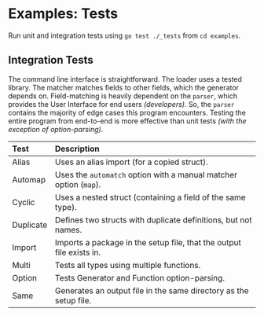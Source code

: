 # Examples: Tests

Run unit and integration tests using `go test ./_tests` from `cd examples`.

## Integration Tests

The command line interface is straightforward. The loader uses a tested library. The matcher matches fields to other fields, which the generator depends on. Field-matching is heavily dependent on the `parser`, which provides the User Interface for end users _(developers)_. So, the `parser` contains the majority of edge cases this program encounters. Testing the entire program from end-to-end is more effective than unit tests _(with the exception of option-parsing)_.

| Test      | Description                                                          |
| :-------- | :------------------------------------------------------------------- |
| Alias     | Uses an alias import (for a copied struct).                          |
| Automap   | Uses the `automatch` option with a manual matcher option (`map`).    |
| Cyclic    | Uses a nested struct (containing a field of the same type).          |
| Duplicate | Defines two structs with duplicate definitions, but not names.       |
| Import    | Imports a package in the setup file, that the output file exists in. |
| Multi     | Tests all types using multiple functions.                            |
| Option    | Tests Generator and Function option-parsing.                         |
| Same      | Generates an output file in the same directory as the setup file.    |

